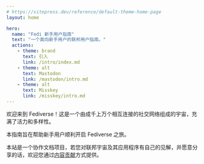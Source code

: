 ```yaml
---
# https://vitepress.dev/reference/default-theme-home-page
layout: home

hero:
  name: "Fedi 新手用户指南"
  text: "一个面向新手用户的联邦用户指南。"
  actions: 
    - theme: brand
      text: 引入
      link: /intro/index.md
    - theme: alt
      text: Mastodon
      link: /mastodon/intro.md
    - theme: alt
      text: Misskey
      link: /misskey/intro.md
---
```


欢迎来到 Fediverse！这是一个由成千上万个相互连接的社交网络组成的宇宙，充满了活力和多样性。

本指南旨在帮助新手用户顺利开启 Fediverse 之旅。

本站是一个协作文档项目，若您对联邦宇宙及其应用程序有自己的见解，并愿意分享的话，欢迎您通过[内容贡献](contributing.md)方式提供。
